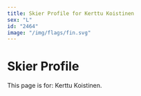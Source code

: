 ```yaml
---
title: Skier Profile for Kerttu Koistinen
sex: "L"
id: "2464"
image: "/img/flags/fin.svg" 
---
```


# Skier Profile

This page is for: Kerttu Koistinen.
    